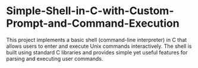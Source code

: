 # Simple-Shell-in-C-with-Custom-Prompt-and-Command-Execution
This project implements a basic shell (command-line interpreter) in C that allows users to enter and execute Unix commands interactively. The shell is built using standard C libraries and provides simple yet useful features for parsing and executing user commands.
